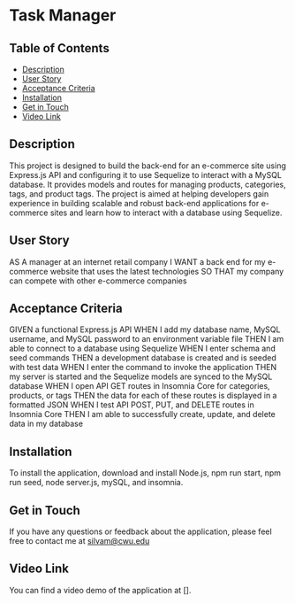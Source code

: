 # Task Manager

## Table of Contents
- [Description](#description)
- [User Story](#user-story)
- [Acceptance Criteria](#acceptance-criteria)
- [Installation](#installation)
- [Get in Touch](#get-in-touch)
- [Video Link](#video-link)

## Description
This project is designed to build the back-end for an e-commerce site using Express.js API and configuring it to use Sequelize to interact with a MySQL database. It provides models and routes for managing products, categories, tags, and product tags. The project is aimed at helping developers gain experience in building scalable and robust back-end applications for e-commerce sites and learn how to interact with a database using Sequelize. 

## User Story
AS A manager at an internet retail company
I WANT a back end for my e-commerce website that uses the latest technologies
SO THAT my company can compete with other e-commerce companies

## Acceptance Criteria
GIVEN a functional Express.js API
WHEN I add my database name, MySQL username, and MySQL password to an environment variable file
THEN I am able to connect to a database using Sequelize
WHEN I enter schema and seed commands
THEN a development database is created and is seeded with test data
WHEN I enter the command to invoke the application
THEN my server is started and the Sequelize models are synced to the MySQL database
WHEN I open API GET routes in Insomnia Core for categories, products, or tags
THEN the data for each of these routes is displayed in a formatted JSON
WHEN I test API POST, PUT, and DELETE routes in Insomnia Core
THEN I am able to successfully create, update, and delete data in my database

## Installation
To install the application, download and install Node.js, npm run start, npm run seed, node server.js, mySQL, and insomnia. 

## Get in Touch
If you have any questions or feedback about the application, please feel free to contact me at silvam@cwu.edu

## Video Link
You can find a video demo of the application at [].
